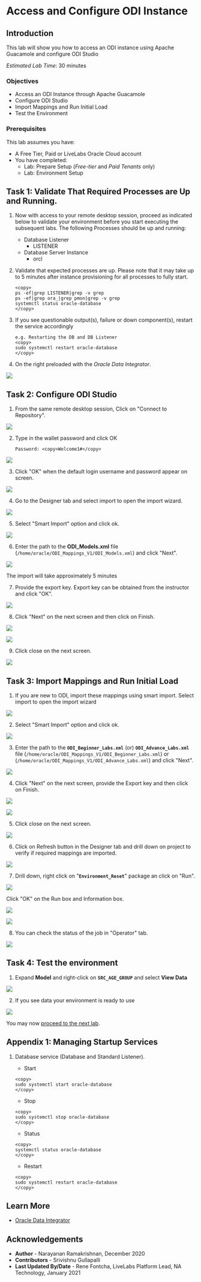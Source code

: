 # Access and Configure ODI Instance

## Introduction
This lab will show you how to access an ODI instance using Apache Guacamole and configure ODI Studio

*Estimated Lab Time*: 30 minutes

### Objectives
* Access an ODI Instance through Apache Guacamole
* Configure ODI Studio
* Import Mappings and Run Initial Load
* Test the Environment

### Prerequisites
This lab assumes you have:
- A Free Tier, Paid or LiveLabs Oracle Cloud account
- You have completed:
    - Lab: Prepare Setup (*Free-tier* and *Paid Tenants* only)
    - Lab: Environment Setup

## Task 1: Validate That Required Processes are Up and Running.
1. Now with access to your remote desktop session, proceed as indicated below to validate your environment before you start executing the subsequent labs. The following Processes should be up and running:

    - Database Listener
        - LISTENER
    - Database Server Instance
        - orcl

2. Validate that expected processes are up. Please note that it may take up to 5 minutes after instance provisioning for all processes to fully start.

    ```
    <copy>
    ps -ef|grep LISTENER|grep -v grep
    ps -ef|grep ora_|grep pmon|grep -v grep
    systemctl status oracle-database
    </copy>
    ```

3. If you see questionable output(s), failure or down component(s), restart the service accordingly

    ```
    e.g. Restarting the DB and DB Listener
    <copy>
    sudo systemctl restart oracle-database
    </copy>
    ```
4. On the right preloaded with the *Oracle Data Integrator*.

  ![](./images/odi-novnc-landing.png " ")  

## Task 2: Configure ODI Studio  

1. From the same remote desktop session, Click on "Connect to Repository".

  ![](./images/odi_studio_2a.png " ")

2. Type in the wallet password and click OK

    ```
    Password: <copy>Welcome1#</copy>
    ```

  ![](./images/odi_studio_2b.png " ")  

3. Click "OK" when the default login username and password appear on screen.

  ![](./images/odi_studio_3.png " ")

4. Go to the Designer tab and select import to open the import wizard.

  ![](./images/odi_studio_4.png " ")

5. Select "Smart Import" option and click ok.

  ![](./images/odi_studio_5a.png " ")

6.  Enter the path to the **ODI_Models.xml** file (`/home/oracle/ODI_Mappings_V1/ODI_Models.xml`) and click "Next".

  ![](./images/odi_studio_5b.png " ")  

  The import will take approximately 5 minutes

7. Provide the export key. Export key can be obtained from the instructor and click "OK".

  ![](./images/odi_studio_5c.png " ")   

8. Click "Next" on the next screen and then click on Finish.

  ![](./images/odi_studio_5d.png " ")

  ![](./images/odi_studio_5e.png " ")

9. Click close on the next screen.

  ![](./images/odi_studio_5f.png " ")

## Task 3: Import Mappings and Run Initial Load

1. If you are new to ODI, import these mappings using smart import. Select import to open the import wizard

  ![](./images/odi_studio_4.png " ")  

2. Select "Smart Import" option and click ok.

  ![](./images/odi_studio_5a.png " ")

3.  Enter the path to the **`ODI_Beginner_Labs.xml`** (or) **`ODI_Advance_Labs.xml`** file (`/home/oracle/ODI_Mappings_V1/ODI_Beginner_Labs.xml`) or (`/home/oracle/ODI_Mappings_V1/ODI_Advance_Labs.xml`) and click "Next".

  ![](./images/odi_mapping_1.png " ")  

4. Click "Next" on the next screen, provide the Export key and then click on Finish.

  ![](./images/odi_mapping_2.png " ")  

  ![](./images/odi_mapping_3.png " ")  

5. Click close on the next screen.

  ![](./images/odi_mapping_4.png " ")

6. Click on Refresh button in the Designer tab and drill down on project to verify if required mappings are imported.

  ![](./images/odi_mapping_6.png " ")

7. Drill down, right click on "**`Environment_Reset`**" package an click on "Run".

  ![](./images/odi_env_reset_1a.png " ")   

   Click "OK" on the Run box and Information box.

  ![](./images/odi_env_reset_1b.png " ")   

  ![](./images/odi_env_reset_1c.png " ")   

8. You can check the status of the job in "Operator" tab.

  ![](./images/odi_env_reset_1d.png " ")  


## Task 4: Test the environment

1. Expand **Model** and right-click on **`SRC_AGE_GROUP`** and select **View Data**

  ![](./images/odi_models_1.png " ")   

2. If you see data your environment is ready to use

  ![](./images/odi_models_2.png " ")      

You may now [proceed to the next lab](#next).

## Appendix 1: Managing Startup Services

1. Database service (Database and Standard Listener).

    - Start

    ```
    <copy>
    sudo systemctl start oracle-database
    </copy>
    ```
    - Stop

    ```
    <copy>
    sudo systemctl stop oracle-database
    </copy>
    ```

    - Status

    ```
    <copy>
    systemctl status oracle-database
    </copy>
    ```

    - Restart

    ```
    <copy>
    sudo systemctl restart oracle-database
    </copy>
    ```

## Learn More
- [Oracle Data Integrator](https://docs.oracle.com/en/middleware/fusion-middleware/data-integrator/index.html)

## Acknowledgements

- **Author** - Narayanan Ramakrishnan, December 2020
- **Contributors** - Srivishnu Gullapalli
- **Last Updated By/Date** - Rene Fontcha, LiveLabs Platform Lead, NA Technology, January 2021
